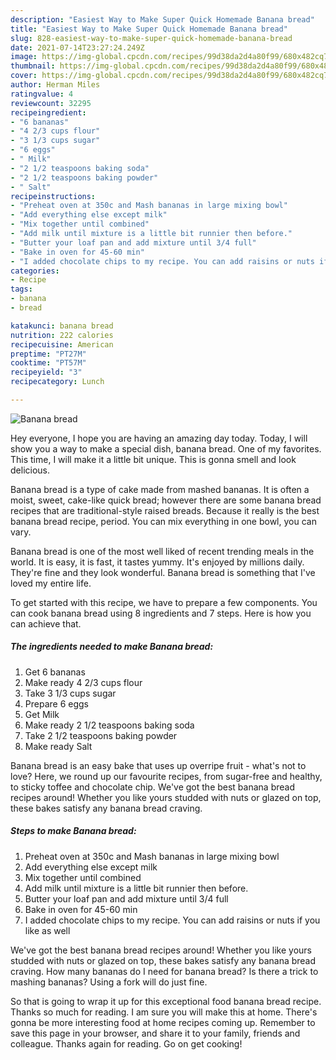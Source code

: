 ```yaml
---
description: "Easiest Way to Make Super Quick Homemade Banana bread"
title: "Easiest Way to Make Super Quick Homemade Banana bread"
slug: 828-easiest-way-to-make-super-quick-homemade-banana-bread
date: 2021-07-14T23:27:24.249Z
image: https://img-global.cpcdn.com/recipes/99d38da2d4a80f99/680x482cq70/banana-bread-recipe-main-photo.jpg
thumbnail: https://img-global.cpcdn.com/recipes/99d38da2d4a80f99/680x482cq70/banana-bread-recipe-main-photo.jpg
cover: https://img-global.cpcdn.com/recipes/99d38da2d4a80f99/680x482cq70/banana-bread-recipe-main-photo.jpg
author: Herman Miles
ratingvalue: 4
reviewcount: 32295
recipeingredient:
- "6 bananas"
- "4 2/3 cups flour"
- "3 1/3 cups sugar"
- "6 eggs"
- " Milk"
- "2 1/2 teaspoons baking soda"
- "2 1/2 teaspoons baking powder"
- " Salt"
recipeinstructions:
- "Preheat oven at 350c and Mash bananas in large mixing bowl"
- "Add everything else except milk"
- "Mix together until combined"
- "Add milk until mixture is a little bit runnier then before."
- "Butter your loaf pan and add mixture until 3/4 full"
- "Bake in oven for 45-60 min"
- "I added chocolate chips to my recipe. You can add raisins or nuts if you like as well"
categories:
- Recipe
tags:
- banana
- bread

katakunci: banana bread 
nutrition: 222 calories
recipecuisine: American
preptime: "PT27M"
cooktime: "PT57M"
recipeyield: "3"
recipecategory: Lunch

---
```



![Banana bread](https://img-global.cpcdn.com/recipes/99d38da2d4a80f99/680x482cq70/banana-bread-recipe-main-photo.jpg)

Hey everyone, I hope you are having an amazing day today. Today, I will show you a way to make a special dish, banana bread. One of my favorites. This time, I will make it a little bit unique. This is gonna smell and look delicious.

Banana bread is a type of cake made from mashed bananas. It is often a moist, sweet, cake-like quick bread; however there are some banana bread recipes that are traditional-style raised breads. Because it really is the best banana bread recipe, period. You can mix everything in one bowl, you can vary.

Banana bread is one of the most well liked of recent trending meals in the world. It is easy, it is fast, it tastes yummy. It's enjoyed by millions daily. They're fine and they look wonderful. Banana bread is something that I've loved my entire life.


To get started with this recipe, we have to prepare a few components. You can cook banana bread using 8 ingredients and 7 steps. Here is how you can achieve that.

<!--inarticleads1-->

##### The ingredients needed to make Banana bread:

1. Get 6 bananas
1. Make ready 4 2/3 cups flour
1. Take 3 1/3 cups sugar
1. Prepare 6 eggs
1. Get  Milk
1. Make ready 2 1/2 teaspoons baking soda
1. Take 2 1/2 teaspoons baking powder
1. Make ready  Salt


Banana bread is an easy bake that uses up overripe fruit - what&#39;s not to love? Here, we round up our favourite recipes, from sugar-free and healthy, to sticky toffee and chocolate chip. We&#39;ve got the best banana bread recipes around! Whether you like yours studded with nuts or glazed on top, these bakes satisfy any banana bread craving. 

<!--inarticleads2-->

##### Steps to make Banana bread:

1. Preheat oven at 350c and Mash bananas in large mixing bowl
1. Add everything else except milk
1. Mix together until combined
1. Add milk until mixture is a little bit runnier then before.
1. Butter your loaf pan and add mixture until 3/4 full
1. Bake in oven for 45-60 min
1. I added chocolate chips to my recipe. You can add raisins or nuts if you like as well


We&#39;ve got the best banana bread recipes around! Whether you like yours studded with nuts or glazed on top, these bakes satisfy any banana bread craving. How many bananas do I need for banana bread? Is there a trick to mashing bananas? Using a fork will do just fine. 

So that is going to wrap it up for this exceptional food banana bread recipe. Thanks so much for reading. I am sure you will make this at home. There's gonna be more interesting food at home recipes coming up. Remember to save this page in your browser, and share it to your family, friends and colleague. Thanks again for reading. Go on get cooking!
